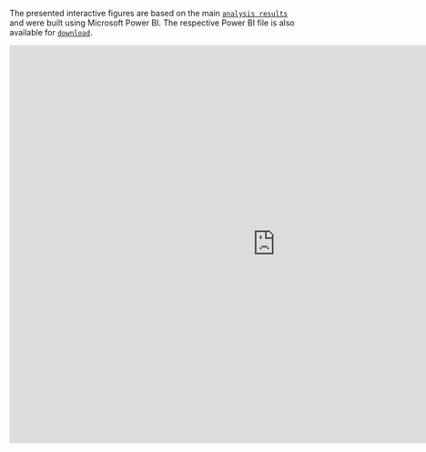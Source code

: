 The presented interactive figures are based on the main [`analysis results`](https://github.com/inab-certh/Knowledge-Engineering-for-Drug-Safety-Systematic-and-mapping-review/blob/master/Detailed_analysis_results.xlsx) and were built using Microsoft Power BI. The respective Power BI file is also available for [`download`](https://github.com/inab-certh/Knowledge-Engineering-for-Drug-Safety-Systematic-and-mapping-review/blob/master/Interactive_analytics.pbix).

<iframe width="933" height="700" src="https://app.powerbi.com/view?r=eyJrIjoiNjFhZjUzNTItMGQ5ZC00Zjk1LWI5MGItM2RiNDA0MTliN2FhIiwidCI6IjQwZmFjMmViLWYzNzktNGIwOS1iNjU1LTI0M2ZmOGM5NzM5ZCIsImMiOjh9" frameborder="0" allowFullScreen="true"></iframe>
